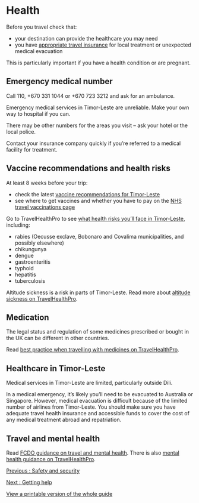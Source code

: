 # Health

Before you travel check that:

* your destination can provide the healthcare you may need
* you have [appropriate travel insurance](https://www.gov.uk/guidance/foreign-travel-insurance) for local treatment or unexpected medical evacuation

This is particularly important if you have a health condition or are pregnant.

## Emergency medical number

Call 110, +670 331 1044 or +670 723 3212 and ask for an ambulance.

Emergency medical services in Timor-Leste are unreliable. Make your own way to hospital if you can.

There may be other numbers for the areas you visit – ask your hotel or the local police.

Contact your insurance company quickly if you’re referred to a medical facility for treatment.

## Vaccine recommendations and health risks

At least 8 weeks before your trip:

* check the latest [vaccine recommendations for Timor-Leste](https://travelhealthpro.org.uk/country/68/timor-leste#Vaccine_Recommendations)
* see where to get vaccines and whether you have to pay on the [NHS travel vaccinations page](https://www.nhs.uk/conditions/travel-vaccinations/)

Go to TravelHealthPro to see [what health risks you’ll face in Timor-Leste](https://travelhealthpro.org.uk/country/68/timor-leste), including:

* rabies (Oecusse exclave, Bobonaro and Covalima municipalities, and
  possibly elsewhere)
* chikungunya
* dengue
* gastroenteritis
* typhoid
* hepatitis
* tuberculosis

Altitude sickness is a risk in parts of Timor-Leste. Read more about [altitude sickness on TravelHealthPro](https://travelhealthpro.org.uk/factsheet/26/altitude-illness).

## Medication

The legal status and regulation of some medicines prescribed or bought in the UK can be different in other countries.

Read [best practice when travelling with medicines on TravelHealthPro](https://travelhealthpro.org.uk/factsheet/43/medicines-abroad).

## Healthcare in Timor-Leste

Medical services in Timor-Leste are limited, particularly outside Dili.

In a medical emergency, it’s likely you’ll need to be evacuated to Australia or Singapore. However, medical evacuation is difficult because of the limited number of airlines from Timor-Leste. You should make sure you have adequate travel health insurance and accessible funds to cover the cost of any medical treatment abroad and repatriation.

## Travel and mental health

Read [FCDO guidance on travel and mental health](https://www.gov.uk/guidance/foreign-travel-advice-for-people-with-mental-health-issues). There is also [mental health guidance on TravelHealthPro](https://travelhealthpro.org.uk/factsheet/85/travelling-with-mental-health-conditions).

[Previous
:
Safety and security](/foreign-travel-advice/timor-leste/safety-and-security)

[Next
:
Getting help](/foreign-travel-advice/timor-leste/getting-help)

[View a printable version of the whole guide](/foreign-travel-advice/timor-leste/print)